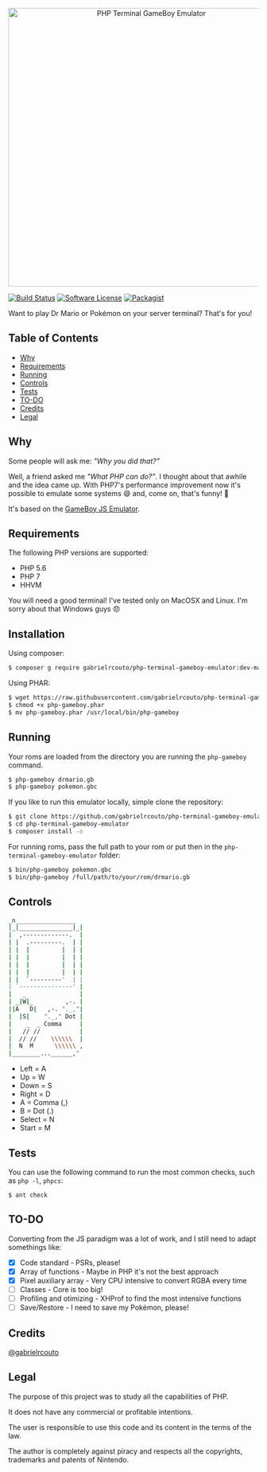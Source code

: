 <p align="center"><img src="https://cloud.githubusercontent.com/assets/2197005/13260438/2f6e96ac-da3a-11e5-86cf-bbfa15083f74.gif" width="560" alt="PHP Terminal GameBoy Emulator" /></p>

[![Build Status](https://travis-ci.org/gabrielrcouto/php-terminal-gameboy-emulator.svg?branch=master)](https://travis-ci.org/gabrielrcouto/php-terminal-gameboy-emulator)
[![Software License](https://img.shields.io/badge/license-MIT-brightgreen.svg?style=flat)](http://gabrielrcouto.mit-license.org/)
[![Packagist](https://img.shields.io/badge/packagist-install-brightgreen.svg)](https://packagist.org/packages/gabrielrcouto/php-terminal-gameboy-emulator)

Want to play Dr Mario or Pokémon on your server terminal? That's for you!

## Table of Contents

+ [Why](#why)
+ [Requirements](#requirements)
+ [Running](#running)
+ [Controls](#controls)
+ [Tests](#tests)
+ [TO-DO](#to-do)
+ [Credits](#credits)
+ [Legal](#legal)

## Why

Some people will ask me: _"Why you did that?"_

Well, a friend asked me _"What PHP can do?"_. I thought about that awhile and
the idea came up. With PHP7's performance improvement now it's possible to
emulate some systems :smile: and, come on, that's funny! :dancers:

It's based on the [GameBoy JS Emulator](https://github.com/taisel/GameBoy-Online).

## Requirements

The following PHP versions are supported:

+ PHP 5.6
+ PHP 7
+ HHVM

You will need a good terminal! I've tested only on MacOSX and Linux. I'm sorry
about that Windows guys :disappointed:

## Installation

Using composer:

```bash
$ composer g require gabrielrcouto/php-terminal-gameboy-emulator:dev-master
```

Using PHAR:

```bash
$ wget https://raw.githubusercontent.com/gabrielrcouto/php-terminal-gameboy-emulator/master/bin/php-gameboy.phar
$ chmod +x php-gameboy.phar
$ mv php-gameboy.phar /usr/local/bin/php-gameboy
```

## Running

Your roms are loaded from the directory you are running the `php-gameboy` command.

```bash
$ php-gameboy drmario.gb
$ php-gameboy pokemon.gbc
```

If you like to run this emulator locally, simple clone the repository:

```bash
$ git clone https://github.com/gabrielrcouto/php-terminal-gameboy-emulator.git
$ cd php-terminal-gameboy-emulator
$ composer install -o
```

For running roms, pass the full path to your rom or put then in the `php-terminal-gameboy-emulator` folder:

```bash
$ bin/php-gameboy pokemon.gbc
$ bin/php-gameboy /full/path/to/your/rom/drmario.gb
```

## Controls

```bash
_n_________________
|_|_______________|_|
|  ,-------------.  |
| |  .---------.  | |
| |  |         |  | |
| |  |         |  | |
| |  |         |  | |
| |  |         |  | |
| |  `---------'  | |
| `---------------' |
|   _               |
| _|W|_         ,-. |
||A   D|   ,-. "._,"|
|  |S|    "._," Dot |
|    _  _ Comma     |
|   // //           |
|  // //    \\\\\\  |
|  N  M      \\\\\\ ,
|________...______,"
```

+ Left = A
+ Up = W
+ Down = S
+ Right = D
+ A = Comma (,)
+ B = Dot (.)
+ Select = N
+ Start = M

## Tests

You can use the following command to run the most common checks, such as `php -l`, `phpcs`:

    $ ant check


## TO-DO

Converting from the JS paradigm was a lot of work, and I still need to adapt somethings like:

- [x] Code standard - PSRs, please!
- [x] Array of functions - Maybe in PHP it's not the best approach
- [x] Pixel auxiliary array - Very CPU intensive to convert RGBA every time
- [ ] Classes - Core is too big!
- [ ] Profiling and otimizing - XHProf to find the most intensive functions
- [ ] Save/Restore - I need to save my Pokémon, please!

## Credits

[@gabrielrcouto](http://www.twitter.com/gabrielrcouto)

## Legal

The purpose of this project was to study all the capabilities of PHP.

It does not have any commercial or profitable intentions.

The user is responsible to use this code and its content in the terms of the law.

The author is completely against piracy and respects all the copyrights, trademarks and patents of Nintendo.


